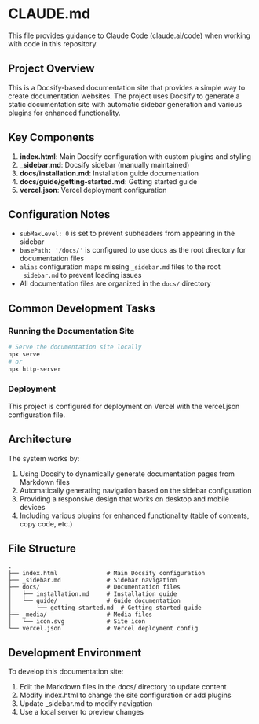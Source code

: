 # CLAUDE.md

This file provides guidance to Claude Code (claude.ai/code) when working with code in this repository.

## Project Overview

This is a Docsify-based documentation site that provides a simple way to create documentation websites. The project uses Docsify to generate a static documentation site with automatic sidebar generation and various plugins for enhanced functionality.

## Key Components

1. **index.html**: Main Docsify configuration with custom plugins and styling
2. **_sidebar.md**: Docsify sidebar (manually maintained)
3. **docs/installation.md**: Installation guide documentation
4. **docs/guide/getting-started.md**: Getting started guide
5. **vercel.json**: Vercel deployment configuration

## Configuration Notes

- `subMaxLevel: 0` is set to prevent subheaders from appearing in the sidebar
- `basePath: '/docs/'` is configured to use docs as the root directory for documentation files
- `alias` configuration maps missing `_sidebar.md` files to the root `_sidebar.md` to prevent loading issues
- All documentation files are organized in the `docs/` directory

## Common Development Tasks

### Running the Documentation Site
```bash
# Serve the documentation site locally
npx serve
# or
npx http-server
```

### Deployment
This project is configured for deployment on Vercel with the vercel.json configuration file.

## Architecture

The system works by:
1. Using Docsify to dynamically generate documentation pages from Markdown files
2. Automatically generating navigation based on the sidebar configuration
3. Providing a responsive design that works on desktop and mobile devices
4. Including various plugins for enhanced functionality (table of contents, copy code, etc.)

## File Structure
```
.
├── index.html              # Main Docsify configuration
├── _sidebar.md             # Sidebar navigation
├── docs/                   # Documentation files
│   ├── installation.md     # Installation guide
│   └── guide/              # Guide documentation
│       └── getting-started.md  # Getting started guide
├── _media/                 # Media files
│   └── icon.svg            # Site icon
└── vercel.json             # Vercel deployment config
```

## Development Environment

To develop this documentation site:
1. Edit the Markdown files in the docs/ directory to update content
2. Modify index.html to change the site configuration or add plugins
3. Update _sidebar.md to modify navigation
4. Use a local server to preview changes